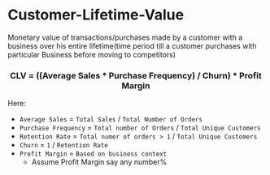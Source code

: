# Customer-Lifetime-Value
Monetary value of transactions/purchases made by a customer with a business over his entire lifetime(time period till a customer purchases with particular Business before moving to competitors)

<h3><center>CLV = ((Average Sales * Purchase Frequency) / Churn) * Profit Margin</center></h3>
Here: <br>

* `Average Sales` = `Total Sales` / `Total Number of Orders`
* `Purchase Frequency` = `Total number of Orders` / `Total Unique Customers`
* `Retention Rate` = `Total numer of orders > 1` / `Total Unique Customers`
* `Churn` = `1` / `Retention Rate`
* `Profit Margin` = `Based on business context`
    * Assume Profit Margin say any number%
